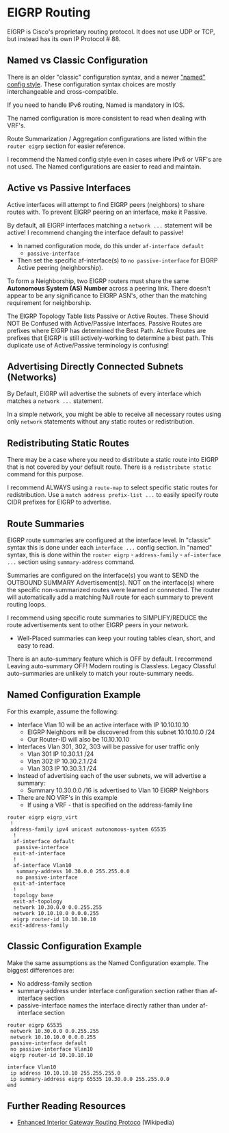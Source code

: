 # EIGRP Routing

EIGRP is Cisco's proprietary routing protocol. It does not use UDP or TCP, but instead has its own IP Protocol # 88.

## Named vs Classic Configuration

There is an older "classic" configuration syntax, and a newer ["named" config style][1]. 
These configuration syntax choices are mostly interchangeable and cross-compatible.

If you need to handle IPv6 routing, Named is mandatory in IOS.

The named configuration is more consistent to read when dealing with VRF's.

Route Summarization / Aggregation configurations are listed within the `router eigrp` section for easier reference.

I recommend the Named config style even in cases where IPv6 or VRF's are not used.
The Named configurations are easier to read and maintain.

## Active vs Passive Interfaces

Active interfaces will attempt to find EIGRP peers (neighbors) to share routes with. 
To prevent EIGRP peering on an interface, make it Passive.

By default, all EIGRP interfaces matching a `network ...` statement will be active! 
I recommend changing the interface default to passive!
* In named configuration mode, do this under `af-interface default`
  * `passive-interface`
* Then set the specific af-interface(s) to `no passive-interface` for EIGRP Active peering (neighborship).

To form a Neighborship, two EIGRP routers must share the same **Autonomous System (AS) Number** across a peering link.
There doesn't appear to be any significance to EIGRP ASN's, other than the matching requirement for neighborship.

The EIGRP Topology Table lists Passive or Active Routes. These Should NOT Be Confused with Active/Passive Interfaces.
Passive Routes are prefixes where EIGRP has determined the Best Path. 
Active Routes are prefixes that EIGRP is still actively-working to determine a best path.
This duplicate use of Active/Passive terminology is confusing!

## Advertising Directly Connected Subnets (Networks)

By Default, EIGRP will advertise the subnets of every interface which matches a `network ...` statement.

In a simple network, you might be able to receive all necessary routes using only `network` statements 
without any static routes or redistribution.

## Redistributing Static Routes

There may be a case where you need to distribute a static route into EIGRP that is not covered by your default route.
There is a `redistribute static` command for this purpose. 

I recommend ALWAYS using a `route-map` to select specific static routes for redistribution. 
Use a `match address prefix-list ...` to easily specify route CIDR prefixes for EIGRP to advertise.

## Route Summaries

EIGRP route summaries are configured at the interface level. 
In "classic" syntax this is done under each `interface ...` config section.
In "named" syntax, this is done within the `router eigrp` - `address-family` - `af-interface ...` section using `summary-address` command.

Summaries are configured on the interface(s) you want to SEND the OUTBOUND SUMMARY Advertisement(s). 
NOT on the interface(s) where the specific non-summarized routes were learned or connected.
The router will automatically add a matching Null route for each summary to prevent routing loops.

I recommend using specific route summaries to 
SIMPLIFY/REDUCE the route advertisements sent to other EIGRP peers in your network.
* Well-Placed summaries can keep your routing tables clean, short, and easy to read.

There is an auto-summary feature which is OFF by default. I recommend Leaving auto-summary OFF!
Modern routing is Classless. Legacy Classful auto-summaries are unlikely to match your route-summary needs.

## Named Configuration Example

For this example, assume the following:

* Interface Vlan 10 will be an active interface with IP 10.10.10.10
  * EIGRP Neighbors will be discovered from this subnet 10.10.10.0 /24
  * Our Router-ID will also be 10.10.10.10
* Interfaces Vlan 301, 302, 303 will be passive for user traffic only
  * Vlan 301 IP 10.30.1.1 /24
  * Vlan 302 IP 10.30.2.1 /24
  * Vlan 303 IP 10.30.3.1 /24
* Instead of advertising each of the user subnets, we will advertise a summary:
  * Summary 10.30.0.0 /16 is advertised to Vlan 10 EIGRP Neighbors
* There are NO VRF's in this example
  * If using a VRF - that is specified on the address-family line

```
router eigrp eigrp_virt
 !
 address-family ipv4 unicast autonomous-system 65535
  !
  af-interface default
   passive-interface
  exit-af-interface
  !
  af-interface Vlan10
   summary-address 10.30.0.0 255.255.0.0
   no passive-interface
  exit-af-interface
  !
  topology base
  exit-af-topology
  network 10.30.0.0 0.0.255.255
  network 10.10.10.0 0.0.0.255
  eigrp router-id 10.10.10.10
 exit-address-family
```

## Classic Configuration Example

Make the same assumptions as the Named Configuration example. 
The biggest differences are:
* No address-family section
* summary-address under interface configuration section rather than af-interface section
* passive-interface names the interface directly rather than under af-interface section

```
router eigrp 65535
 network 10.30.0.0 0.0.255.255
 network 10.10.10.0 0.0.0.255
 passive-interface default
 no passive-interface Vlan10
 eigrp router-id 10.10.10.10

interface Vlan10
 ip address 10.10.10.10 255.255.255.0
 ip summary-address eigrp 65535 10.30.0.0 255.255.0.0
end
```
## Further Reading Resources

* [Enhanced Interior Gateway Routing Protoco][2] (Wikipedia)

[1]: https://www.cisco.com/c/en/us/support/docs/ip/enhanced-interior-gateway-routing-protocol-eigrp/200156-Configure-EIGRP-Named-Mode.html
[2]: https://en.wikipedia.org/wiki/Enhanced_Interior_Gateway_Routing_Protocol
